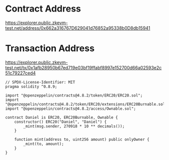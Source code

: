 # Contract Address
https://explorer.public.zkevm-test.net/address/0x662a316767D629041d76852a95338b0D8db15941

# Transaction Address
https://explorer.public.zkevm-test.net/tx/0x1afb28950b67ed719e03bf19ffabf8997e152700d66a02593e2c51c79227ced4


```sol
// SPDX-License-Identifier: MIT
pragma solidity ^0.8.9;

import "@openzeppelin/contracts@4.8.2/token/ERC20/ERC20.sol";
import "@openzeppelin/contracts@4.8.2/token/ERC20/extensions/ERC20Burnable.sol";
import "@openzeppelin/contracts@4.8.2/access/Ownable.sol";

contract Daniel is ERC20, ERC20Burnable, Ownable {
    constructor() ERC20("Daniel", "Daniel") {
        _mint(msg.sender, 270918 * 10 ** decimals());
    }

    function mint(address to, uint256 amount) public onlyOwner {
        _mint(to, amount);
    }
}
```
